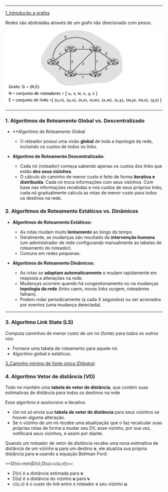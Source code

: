 
---

[1_Introdução a grafos](../../4_Algorítmos%20e%20Estruturas%20de%20dados/Grafos/1_Introdução%20a%20grafos.md)

Redes são abstraidas através de um grafo não direcionado com pesos.

![Pasted image 20250531092212](../../attachments/Pasted%20image%2020250531092212.png)

---
### **1. Algoritmos de Roteamento Global vs. Descentralizado**

- **Algoritmo de Roteamento Global 
    - O reteador possui uma visão **global** de toda a topologia da rede, incluindo os custos de todos os links.

- **Algoritmo de Roteamento Descentralizado:**
    - Cada nó (roteador) começa sabendo apenas os custos dos links que estão **dos seus vizinhos**. 
    - O cálculo do caminho de menor custo é feito de forma **iterativa e distribuída**. Cada nó troca informações com seus vizinhos. Com base nas informações recebidas e nos custos de seus próprios links, cada nó gradualmente calcula as rotas de menor custo para todos os destinos na rede.
### **2. Algoritmos de Roteamento Estáticos vs. Dinâmicos**

- **Algoritmos de Roteamento Estáticos:**
    - As rotas mudam muito **lentamente** ao longo do tempo.
    - Geralmente, as mudanças são resultado de **intervenção humana** (um administrador de rede configurando manualmente as tabelas de roteamento do roteador).
    - Comuns em redes pequenas.

- **Algoritmos de Roteamento Dinâmicos:**
    - As rotas se **adaptam automaticamente** e mudam rapidamente em resposta a alterações na rede.
    - Mudanças ocorrem quando há congestionamento ou na mudanças **topologia da rede** (links caem, novos links surgem, roteadores falham).
    - Podem rodar periodicamente (a cada X segundos) ou ser acionados por eventos (uma mudança detectada).

---
### **3. Algoritmo Link State (LS)**

Computa caminhos de menor custo de um nó (fonte) para todos os outros nós:

- Fornece uma tabela de roteamento para aquele nó.
- Algoritmo global e estáticos.

[3_Caminho mínimo de fonte única (Dijkstra)](../../4_Algorítmos%20e%20Estruturas%20de%20dados/Grafos/3_Caminho%20mínimo%20de%20fonte%20única%20(Dijkstra).md)

### **4. Algoritmo Vetor de distância (VD)**

Todo nó mantém uma **tabela de vetor de distância**, que contém suas estimativas de distância para todos os destinos na rede 

Esse algorítmo é assíncrono e iterativo.

- Um nó só envia sua **tabela de vetor de distância** para seus vizinhos se houver alguma alteração.
- Se o vizinho de um nó recebe uma atualização que o faz recalcular suas próprias rotas de forma a mudar seu DV, esse vizinho, por sua vez, notificará seus vizinhos, e assim por diante. 

Quando um roteador de vetor de distância recebe uma nova estimativa de distância de um vizinho **u** para um destino **v**, ele atualiza sua própria distância para **v** usando a equação Bellman-Ford: 

==D(v)=min(D(v),D(u)+c(u,v))==

- D(v) é a distância estimada para **v**
- D(u) é a distância do vizinho **u** para **v**
- c(u,v) é o custo do link entre o roteador e seu vizinho **u**.

